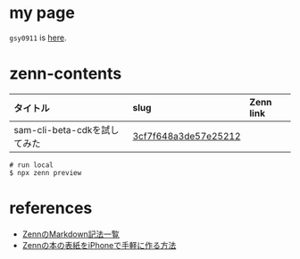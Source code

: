 # my page

`gsy0911` is [here](https://zenn.dev/gsy0911).

# zenn-contents

| タイトル | slug | Zenn link |
|:---|:---|:---|
| sam-cli-beta-cdkを試してみた | [3cf7f648a3de57e25212](./articles/3cf7f648a3de57e25212.md) |  |

```shell
# run local
$ npx zenn preview
```

# references

- [ZennのMarkdown記法一覧](https://zenn.dev/zenn/articles/markdown-guide)
- [Zennの本の表紙をiPhoneで手軽に作る方法](https://zenn.dev/karaage0703/articles/a8dd96401f8f70)